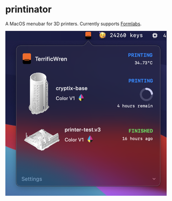 # printinator

A MacOS menubar for 3D printers.
Currently supports [Formlabs](https://formlabs.com/).

![screenshot](screenshot.png)

